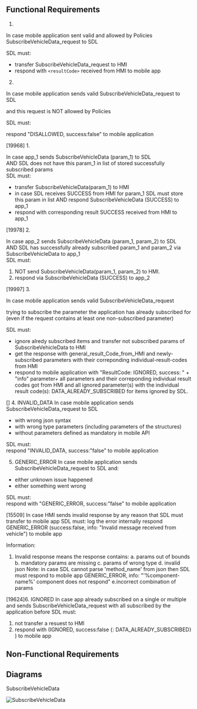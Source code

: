 ## Functional Requirements

1.
In case mobile application sent valid and allowed by Policies SubscribeVehicleData_request to SDL

SDL must: 
- transfer SubscribeVehicleData_request to HMI
- respond with `<resultCode>` received from HMI to mobile app 

2.
In case mobile application sends valid SubscribeVehicleData_request to SDL

and this request is NOT allowed by Policies

SDL must: 

respond "DISALLOWED, success:false" to mobile application




[19968] 1.

In case app_1 sends SubscribeVehicleData (param_1) to SDL  
AND SDL does not have this param_1 in list of stored successfully subscribed params  
SDL must:
- transfer SubscribeVehicleData(param_1) to HMI
- in case SDL receives SUCCESS from HMI for param_1 SDL must store this param in list AND respond SubscribeVehicleData (SUCCESS) to app_1
- respond with corresponding result SUCCESS received from HMI to app_1

[19978] 2. 

In case app_2 sends SubscribeVehicleData (param_1, param_2) to SDL  
AND SDL has successfully already subscribed param_1 and param_2 via SubscribeVehicleData to app_1  
SDL must:
1) NOT send SubscribeVehicleData(param_1, param_2) to HMI.
2) respond via SubscribeVehicleData (SUCCESS) to app_2

[19997] 3. 

In case mobile application sends valid SubscribeVehicleData_request 

trying to subscribe the parameter the application has already subscribed for (even if the request contains at least one non-subscribed parameter)

SDL must: 
- ignore alredy subscribed items and transfer not subscribed params of SubscribeVehicleData to HMI
- get the response with general_result_Code_from_HMI and newly-subscribed parameters with their correponding individual-result-codes from HMI 
- respond to mobile application with "ResultCode: IGNORED, success: <applicable flag>" + "info" parameter+ all parameters and their correponding individual result codes got from HMI and all ignored parameter(s) with the individual result code(s): DATA_ALREADY_SUBSCRIBED for items ignored by SDL.


[] 4. INVALID_DATA
In case mobile application sends SubscribeVehicleData_request to SDL  
- with wrong json syntax 
- with wrong type parameters (including parameters of the structures)
- without parameters defined as mandatory in mobile API

SDL must:  
respond "INVALID_DATA, success:"false" to mobile application

5. GENERIC_ERROR
In case mobile application sends SubscribeVehicleData_request to SDL and:
- either unknown issue happened 
- either something went wrong

SDL must:  
respond with "GENERIC_ERROR, success:"false" to mobile application

[15509]
In case 
HMI sends invalid response by any reason that SDL must transfer to mobile app
SDL must: 
log the error internally
respond GENERIC_ERROR (success:false, info: "Invalid message received from vehicle") to mobile app

Information: 
1. Invalid response means the response contains:
a. params out of bounds
b. mandatory params are missing
c. params of wrong type
d. invalid json
Note: in case SDL cannot parse 'method_name' from json then SDL must respond to mobile app GENERIC_ERROR, info: "'%component-name%' component does not respond"
e.incorrect combination of params

[19624]6. IGNORED
In case app already subscribed on a single or multiple <vehicleData>
and sends SubscribeVehicleData_request with all <vehicleData> subscribed by the application before
SDL must:
1) not transfer a resuest to HMI
2) respond with (IGNORED, success:false {<vehicleData>: DATA_ALREADY_SUBSCRIBED} ) to mobile app


## Non-Functional Requirements

## Diagrams

SubscribeVehicleData

![SubscribeVehicleData](https://github.com/smartdevicelink/sdl_requirements/blob/SubscribeWayPoints/detailed_docs/accessories/SubscribeVehicleData.png)

